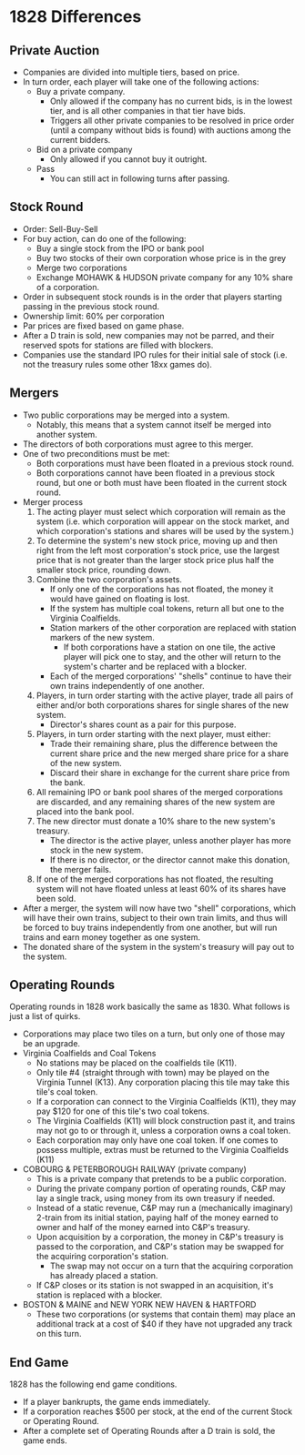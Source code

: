 # 1828 Differences

## Private Auction

* Companies are divided into multiple tiers, based on price.
* In turn order, each player will take one of the following actions:
  * Buy a private company.
    * Only allowed if the company has no current bids, is in the lowest tier, and is all other companies in that tier have bids.
    * Triggers all other private companies to be resolved in price order (until a company without bids is found) with auctions among the current bidders.
  * Bid on a private company
    * Only allowed if you cannot buy it outright.
  * Pass
    * You can still act in following turns after passing.

## Stock Round

* Order: Sell-Buy-Sell
* For buy action, can do one of the following:
  * Buy a single stock from the IPO or bank pool
  * Buy two stocks of their own corporation whose price is in the grey
  * Merge two corporations
  * Exchange MOHAWK & HUDSON private company for any 10% share of a corporation.
* Order in subsequent stock rounds is in the order that players starting passing in the previous stock round.
* Ownership limit: 60% per corporation
* Par prices are fixed based on game phase.
* After a D train is sold, new companies may not be parred, and their reserved spots for stations are filled with blockers.
* Companies use the standard IPO rules for their initial sale of stock (i.e. not the treasury rules some other 18xx games do).

## Mergers

* Two public corporations may be merged into a system.
  * Notably, this means that a system cannot itself be merged into another system.
* The directors of both corporations must agree to this merger.
* One of two preconditions must be met:
  * Both corporations must have been floated in a previous stock round.
  * Both corporations cannot have been floated in a previous stock round, but one or both must have been floated in the current stock round.
* Merger process
  1. The acting player must select which corporation will remain as the system (i.e. which corporation will appear on the stock market, and which corporation's stations and shares will be used by the system.)
  2. To determine the system's new stock price, moving up and then right from the left most corporation's stock price, use the largest price that is not greater than the larger stock price plus half the smaller stock price, rounding down.
  3. Combine the two corporation's assets.
     * If only one of the corporations has not floated, the money it would have gained on floating is lost.
     * If the system has multiple coal tokens, return all but one to the Virginia Coalfields.
     * Station markers of the other corporation are replaced with station markers of the new system.
       * If both corporations have a station on one tile, the active player will pick one to stay, and the other will return to the system's charter and be replaced with a blocker.
     * Each of the merged corporations' "shells" continue to have their own trains independently of one another.
  4. Players, in turn order starting with the active player, trade all pairs of either and/or both corporations shares for single shares of the new system.
     * Director's shares count as a pair for this purpose.
  5. Players, in turn order starting with the next player, must either:
     * Trade their remaining share, plus the difference between the current share price and the new merged share price for a share of the new system.
     * Discard their share in exchange for the current share price from the bank.
  6. All remaining IPO or bank pool shares of the merged corporations are discarded, and any remaining shares of the new system are placed into the bank pool.
  7. The new director must donate a 10% share to the new system's treasury.
     * The director is the active player, unless another player has more stock in the new system.
     * If there is no director, or the director cannot make this donation, the merger fails.
  8. If one of the merged corporations has not floated, the resulting system will not have floated unless at least 60% of its shares have been sold.
* After a merger, the system will now have two "shell" corporations, which will have their own trains, subject to their own train limits, and thus will be forced to buy trains independently from one another, but will run trains and earn money together as one system.
* The donated share of the system in the system's treasury will pay out to the system.

## Operating Rounds

Operating rounds in 1828 work basically the same as 1830.
What follows is just a list of quirks.

* Corporations may place two tiles on a turn, but only one of those may be an upgrade.
* Virginia Coalfields and Coal Tokens
  * No stations may be placed on the coalfields tile (K11).
  * Only tile #4 (straight through with town) may be played on the Virginia Tunnel (K13). Any corporation placing this tile may take this tile's coal token.
  * If a corporation can connect to the Virginia Coalfields (K11), they may pay $120 for one of this tile's two coal tokens.
  * The Virginia Coalfields (K11) will block construction past it, and trains may not go to or through it, unless a corporation owns a coal token.
  * Each corporation may only have one coal token. If one comes to possess multiple, extras must be returned to the Virginia Coalfields (K11)
* COBOURG & PETERBOROUGH RAILWAY (private company)
  * This is a private company that pretends to be a public corporation.
  * During the private company portion of operating rounds, C&P may lay a single track, using money from its own treasury if needed.
  * Instead of a static revenue, C&P may run a (mechanically imaginary) 2-train from its initial station, paying half of the money earned to owner and half of the money earned into C&P's treasury.
  * Upon acquisition by a corporation, the money in C&P's treasury is passed to the corporation, and C&P's station may be swapped for the acquiring corporation's station.
    * The swap may not occur on a turn that the acquiring corporation has already placed a station.
  * If C&P closes or its station is not swapped in an acquisition, it's station is replaced with a blocker.
* BOSTON & MAINE and NEW YORK NEW HAVEN & HARTFORD
  * These two corporations (or systems that contain them) may place an additional track at a cost of $40 if they have not upgraded any track on this turn.

## End Game

1828 has the following end game conditions.

* If a player bankrupts, the game ends immediately.
* If a corporation reaches $500 per stock, at the end of the current Stock or Operating Round.
* After a complete set of Operating Rounds after a D train is sold, the game ends.
